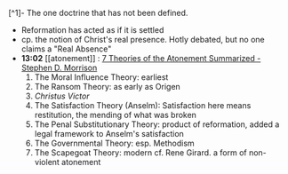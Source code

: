 [^1]- The one doctrine that has not been defined.

- Reformation has acted as if it is settled
- cp. the notion of Christ's real presence. Hotly debated, but no one claims a "Real Absence"
- **13:02** [[atonement]] :  [7 Theories of the Atonement Summarized - Stephen D. Morrison](https://www.sdmorrison.org/7-theories-of-the-atonement-summarized/)
    1. The Moral Influence Theory: earliest
    2. The Ransom Theory: as early as Origen
    3. *Christus Victor*
    4. The Satisfaction Theory (Anselm): Satisfaction here means restitution, the mending of what was broken
    5. The Penal Substitutionary Theory: product of reformation, added a legal framework to Anselm's satisfaction
    6. The Governmental Theory: esp. Methodism
    7. The Scapegoat Theory: modern cf. Rene Girard. a form of non-violent atonement